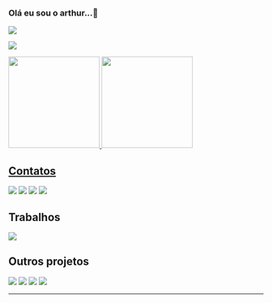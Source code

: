 ### Olá eu sou o arthur...👋
 ![](https://komarev.com/ghpvc/?username=arthurk88&color=blue&style=flat&label=Visitas+ao+perfil)
 
 ![](https://github-profile-summary-cards.vercel.app/api/cards/profile-details?username=arthurk88&theme=monokai)
 <!--<buttom>Commit Detalhado</buttom>-->
<div>
  <a href="https://github.com/arthurk88">
  <img height="180em" src="https://github-readme-stats.vercel.app/api?username=arthurk88&show_icons=true&theme=react&include_all_commits=true&count_private=true"/>
  <img height="180em" src="https://github-readme-stats.vercel.app/api/top-langs/?username=arthurk88&layout=compact&langs_count=7&theme=react"/>
</div>
  
  <div>
	  <h2>Contatos</h2>
	<a href=""> <img src="https://img.shields.io/badge/Facebook-1877F2?style=for-the-badge&logo=facebook&logoColor=white" /></a> 
	<a href=""> <img src="https://img.shields.io/badge/Instagram-E4405F?style=for-the-badge&logo=instagram&logoColor=white" /></a>     
	<a href=""> <img src="https://img.shields.io/badge/Telegram-2CA5E0?style=for-the-badge&logo=telegram&logoColor=white" /></a> 
	<a href=""> <img src="https://img.shields.io/badge/WhatsApp-25D366?style=for-the-badge&logo=whatsapp&logoColor=white" /></a>
  </div>
  <div>
	  <h2>Trabalhos</h2>
	<a href=""> <img src="https://img.shields.io/badge/GitHub-100000?style=for-the-badge&logo=github&logoColor=white" /></a>
  </div>
  <div>
	  <h2>Outros projetos</h2>
	<a href=""> <img src="https://img.shields.io/badge/Discord-7289DA?style=for-the-badge&logo=discord&logoColor=white" /></a> 
	<a href=""> <img src="https://img.shields.io/badge/Blogger-FF5722?style=for-the-badge&logo=blogger&logoColor=white" /></a> 
	<a href=""> <img src="https://img.shields.io/badge/YouTube-FF0000?style=for-the-badge&logo=youtube&logoColor=white" /></a> 
	<a href=""> <img src="https://img.shields.io/badge/Twitch-9146FF?style=for-the-badge&logo=twitch&logoColor=white" /></a> 
  </div>
	<HR>
